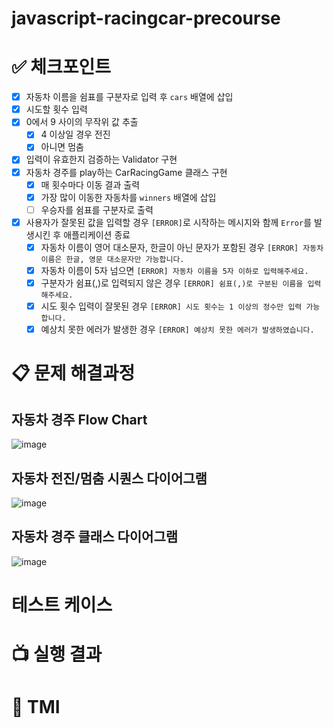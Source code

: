 # javascript-racingcar-precourse

# ✅ 체크포인트

- [x] 자동차 이름을 쉼표를 구분자로 입력 후 `cars` 배열에 삽입
- [x] 시도할 횟수 입력
- [x] 0에서 9 사이의 무작위 값 추출
  - [x] 4 이상일 경우 전진
  - [x] 아니면 멈춤
- [x] 입력이 유효한지 검증하는 Validator 구현
- [x] 자동차 경주를 play하는 CarRacingGame 클래스 구현
  - [x] 매 횟수마다 이동 결과 출력
  - [x] 가장 많이 이동한 자동차를 `winners` 배열에 삽입
  - [ ] 우승자를 쉼표를 구분자로 출력
- [x] 사용자가 잘못된 값을 입력할 경우 `[ERROR]`로 시작하는 메시지와 함께 `Error`를 발생시킨 후 애플리케이션 종료
  - [x] 자동차 이름이 영어 대소문자, 한글이 아닌 문자가 포함된 경우 `[ERROR] 자동차 이름은 한글, 영문 대소문자만 가능합니다.`
  - [x] 자동차 이름이 5자 넘으면 `[ERROR] 자동차 이름을 5자 이하로 입력해주세요.`
  - [x] 구분자가 쉼표(,)로 입력되지 않은 경우 `[ERROR] 쉼표(,)로 구분된 이름을 입력해주세요.`
  - [x] 시도 횟수 입력이 잘못된 경우 `[ERROR] 시도 횟수는 1 이상의 정수만 입력 가능합니다.`
  - [x] 예상치 못한 에러가 발생한 경우 `[ERROR] 예상치 못한 에러가 발생하였습니다.`

# 📋 문제 해결과정

## 자동차 경주 Flow Chart

![image](https://github.com/user-attachments/assets/bc5225f5-4839-4ea2-87e3-0ed65590491e)

## 자동차 전진/멈춤 시퀀스 다이어그램

![image](https://github.com/user-attachments/assets/77455160-2f94-4740-b116-5eb141255299)

## 자동차 경주 클래스 다이어그램

![image](https://github.com/user-attachments/assets/a4b5d5e5-b41c-4e28-bb58-0cdd8b8563f5)



# 테스트 케이스

# 📺 실행 결과

# 📕 TMI
